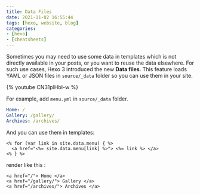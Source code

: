 ```yaml
---
title: Data Files
date: 2021-11-02 16:55:44
tags: [hexo, website, blog]
categories:
- [hexo]
- [cheatsheets]
---
```

Sometimes you may need to use some data in templates which is not directly available in your posts, or you want to reuse the data elsewhere. For such use cases, Hexo 3 introduced the new **Data files**. This feature loads YAML or JSON files in `source/_data` folder so you can use them in your site.

{% youtube CN31plHbI-w %}

For example, add `menu.yml` in `source/_data` folder.

``` yaml
Home: /
Gallery: /gallery/
Archives: /archives/
```

And you can use them in templates:

```
<% for (var link in site.data.menu) { %>
  <a href="<%= site.data.menu[link] %>"> <%= link %> </a>
<% } %>
```

render like this :

```
<a href="/"> Home </a>
<a href="/gallery/"> Gallery </a>
<a href="/archives/"> Archives </a>
```
